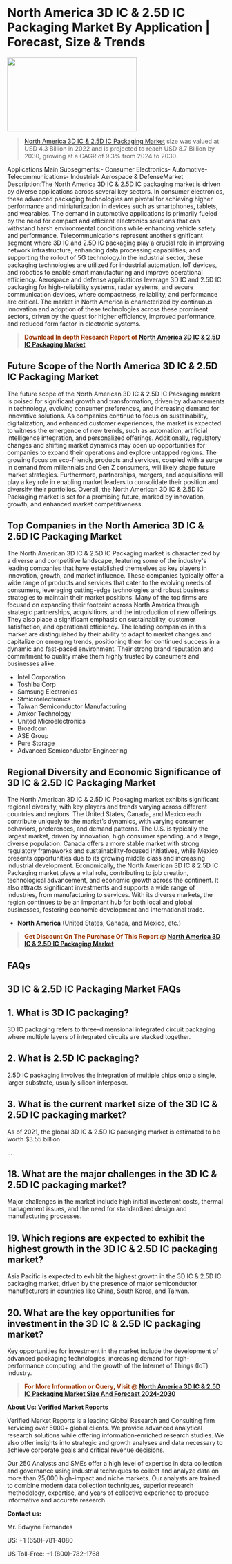 <p><h1>North America 3D IC & 2.5D IC Packaging Market By Application | Forecast, Size & Trends</h1><p><img class="aligncenter size-medium wp-image-105565" src="https://ffe5etoiles.com/wp-content/uploads/2025/01/MST7-300x171.png" alt="" width="300" height="171" /></p><blockquote><p><a href="https://www.verifiedmarketreports.com/download-sample/?rid=517646&utm_source=Github-NA&utm_medium=358" target="_blank">North America 3D IC & 2.5D IC Packaging Market</a> size was valued at USD 4.3 Billion in 2022 and is projected to reach USD 8.7 Billion by 2030, growing at a CAGR of 9.3% from 2024 to 2030.</p></blockquote>Applications Main Subsegments:- Consumer Electronics- Automotive- Telecommunications- Industrial- Aerospace & DefenseMarket Description:The North America 3D IC & 2.5D IC packaging market is driven by diverse applications across several key sectors. In consumer electronics, these advanced packaging technologies are pivotal for achieving higher performance and miniaturization in devices such as smartphones, tablets, and wearables. The demand in automotive applications is primarily fueled by the need for compact and efficient electronics solutions that can withstand harsh environmental conditions while enhancing vehicle safety and performance. Telecommunications represent another significant segment where 3D IC and 2.5D IC packaging play a crucial role in improving network infrastructure, enhancing data processing capabilities, and supporting the rollout of 5G technology.In the industrial sector, these packaging technologies are utilized for industrial automation, IoT devices, and robotics to enable smart manufacturing and improve operational efficiency. Aerospace and defense applications leverage 3D IC and 2.5D IC packaging for high-reliability systems, radar systems, and secure communication devices, where compactness, reliability, and performance are critical. The market in North America is characterized by continuous innovation and adoption of these technologies across these prominent sectors, driven by the quest for higher efficiency, improved performance, and reduced form factor in electronic systems.</p><blockquote><p><span style="color: #993300;"><strong>Download In depth Research Report of <a href="https://www.verifiedmarketreports.com/download-sample/?rid=517646&utm_source=Github-NA&utm_medium=358">North America 3D IC & 2.5D IC Packaging Market</a></strong></span></p></blockquote><h2>Future Scope of the North America 3D IC & 2.5D IC Packaging Market</h2><p>The future scope of the North American 3D IC & 2.5D IC Packaging market is poised for significant growth and transformation, driven by advancements in technology, evolving consumer preferences, and increasing demand for innovative solutions. As companies continue to focus on sustainability, digitalization, and enhanced customer experiences, the market is expected to witness the emergence of new trends, such as automation, artificial intelligence integration, and personalized offerings. Additionally, regulatory changes and shifting market dynamics may open up opportunities for companies to expand their operations and explore untapped regions. The growing focus on eco-friendly products and services, coupled with a surge in demand from millennials and Gen Z consumers, will likely shape future market strategies. Furthermore, partnerships, mergers, and acquisitions will play a key role in enabling market leaders to consolidate their position and diversify their portfolios. Overall, the North American 3D IC & 2.5D IC Packaging market is set for a promising future, marked by innovation, growth, and enhanced market competitiveness.</p><h2>Top Companies in the North America 3D IC & 2.5D IC Packaging Market</h2><p>The North American 3D IC & 2.5D IC Packaging market is characterized by a diverse and competitive landscape, featuring some of the industry's leading companies that have established themselves as key players in innovation, growth, and market influence. These companies typically offer a wide range of products and services that cater to the evolving needs of consumers, leveraging cutting-edge technologies and robust business strategies to maintain their market positions. Many of the top firms are focused on expanding their footprint across North America through strategic partnerships, acquisitions, and the introduction of new offerings. They also place a significant emphasis on sustainability, customer satisfaction, and operational efficiency. The leading companies in this market are distinguished by their ability to adapt to market changes and capitalize on emerging trends, positioning them for continued success in a dynamic and fast-paced environment. Their strong brand reputation and commitment to quality make them highly trusted by consumers and businesses alike.</p><p><ul><li>Intel Corporation </li><li> Toshiba Corp </li><li> Samsung Electronics </li><li> Stmicroelectronics </li><li> Taiwan Semiconductor Manufacturing </li><li> Amkor Technology </li><li> United Microelectronics </li><li> Broadcom </li><li> ASE Group </li><li> Pure Storage </li><li> Advanced Semiconductor Engineering</li></ul></p><h2>Regional Diversity and Economic Significance of 3D IC & 2.5D IC Packaging Market</h2><p>The North American 3D IC & 2.5D IC Packaging market exhibits significant regional diversity, with key players and trends varying across different countries and regions. The United States, Canada, and Mexico each contribute uniquely to the market’s dynamics, with varying consumer behaviors, preferences, and demand patterns. The U.S. is typically the largest market, driven by innovation, high consumer spending, and a large, diverse population. Canada offers a more stable market with strong regulatory frameworks and sustainability-focused initiatives, while Mexico presents opportunities due to its growing middle class and increasing industrial development. Economically, the North American 3D IC & 2.5D IC Packaging market plays a vital role, contributing to job creation, technological advancement, and economic growth across the continent. It also attracts significant investments and supports a wide range of industries, from manufacturing to services. With its diverse markets, the region continues to be an important hub for both local and global businesses, fostering economic development and international trade.</p><ul> <li><strong>North America</strong> (United States, Canada, and Mexico, etc.)</li></ul><blockquote><p><span style="color: #993300;"><strong>Get Discount On The Purchase Of This Report @ <a href="https://www.verifiedmarketreports.com/ask-for-discount/?rid=517646&utm_source=Github-NA&utm_medium=358">North America 3D IC & 2.5D IC Packaging Market</a></strong></span></p></blockquote><h2>FAQs</h2><p><h2>3D IC & 2.5D IC Packaging Market FAQs</h1><h2>1. What is 3D IC packaging?</div><div></h2><p>3D IC packaging refers to three-dimensional integrated circuit packaging where multiple layers of integrated circuits are stacked together.</p><h2>2. What is 2.5D IC packaging?</div><div></h2><p>2.5D IC packaging involves the integration of multiple chips onto a single, larger substrate, usually silicon interposer.</p><h2>3. What is the current market size of the 3D IC & 2.5D IC packaging market?</div><div></h2><p>As of 2021, the global 3D IC & 2.5D IC packaging market is estimated to be worth $3.55 billion.</p>...<h2>18. What are the major challenges in the 3D IC & 2.5D IC packaging market?</div><div></h2><p>Major challenges in the market include high initial investment costs, thermal management issues, and the need for standardized design and manufacturing processes.</p><h2>19. Which regions are expected to exhibit the highest growth in the 3D IC & 2.5D IC packaging market?</div><div></h2><p>Asia Pacific is expected to exhibit the highest growth in the 3D IC & 2.5D IC packaging market, driven by the presence of major semiconductor manufacturers in countries like China, South Korea, and Taiwan.</p><h2>20. What are the key opportunities for investment in the 3D IC & 2.5D IC packaging market?</div><div></h2><p>Key opportunities for investment in the market include the development of advanced packaging technologies, increasing demand for high-performance computing, and the growth of the Internet of Things (IoT) industry.</p></body></html></p><blockquote><p><span style="color: #993300;"><strong>For More Information or Query, Visit @ <a href="https://www.verifiedmarketreports.com/product/3d-ic-2-5d-ic-packaging-market-size-and-forecast/">North America 3D IC & 2.5D IC Packaging Market Size And Forecast 2024-2030</a></strong></span></p></blockquote><p><strong>About Us: Verified Market Reports</strong></p><p>Verified Market Reports is a leading Global Research and Consulting firm servicing over 5000+ global clients. We provide advanced analytical research solutions while offering information-enriched research studies. We also offer insights into strategic and growth analyses and data necessary to achieve corporate goals and critical revenue decisions.</p><p>Our 250 Analysts and SMEs offer a high level of expertise in data collection and governance using industrial techniques to collect and analyze data on more than 25,000 high-impact and niche markets. Our analysts are trained to combine modern data collection techniques, superior research methodology, expertise, and years of collective experience to produce informative and accurate research.</p><p><strong>Contact us:</strong></p><p>Mr. Edwyne Fernandes</p><p>US: +1 (650)-781-4080</p><p>US Toll-Free: +1 (800)-782-1768</p>
